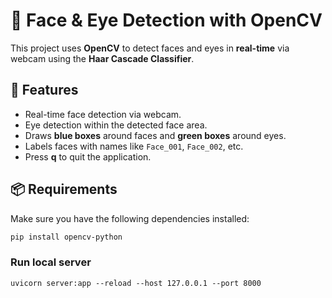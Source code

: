 # 🎥 Face & Eye Detection with OpenCV  

This project uses **OpenCV** to detect faces and eyes in **real-time** via webcam using the **Haar Cascade Classifier**.  

## 🚀 Features  
- Real-time face detection via webcam.  
- Eye detection within the detected face area.  
- Draws **blue boxes** around faces and **green boxes** around eyes.  
- Labels faces with names like `Face_001`, `Face_002`, etc.  
- Press **q** to quit the application.  

## 📦 Requirements  
Make sure you have the following dependencies installed:  

```bash
pip install opencv-python
```

### Run local server
```
uvicorn server:app --reload --host 127.0.0.1 --port 8000
```
